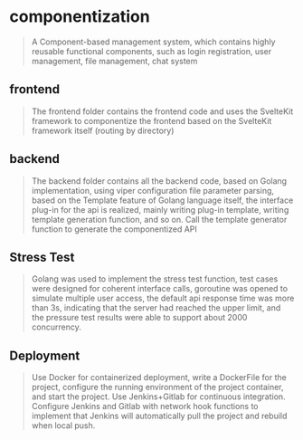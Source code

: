 # componentization
> A Component-based management system, which contains highly reusable functional components, such as login registration, user management, file management, chat system



## frontend

> The frontend folder contains the frontend code and uses the SvelteKit framework to componentize the frontend based on the SvelteKit framework itself (routing by directory)



## backend

> The backend folder contains all the backend code, based on Golang implementation, using viper configuration file parameter parsing, based on the Template feature of Golang language itself, the interface plug-in for the api is realized, mainly writing plug-in template, writing template generation function, and so on. Call the template generator function to generate the componentized API



## Stress Test

>Golang was used to implement the stress test function, test cases were designed for coherent interface calls, goroutine was opened to simulate multiple user access, the default api response time was more than 3s, indicating that the server had reached the upper limit, and the pressure test results were able to support about 2000 concurrency.

## 

## Deployment

>Use Docker for containerized deployment, write a DockerFile for the project, configure the running environment of the project container, and start the project. Use Jenkins+Gitlab for continuous integration. Configure Jenkins and Gitlab with network hook functions to implement that Jenkins will automatically pull the project and rebuild when local push.

